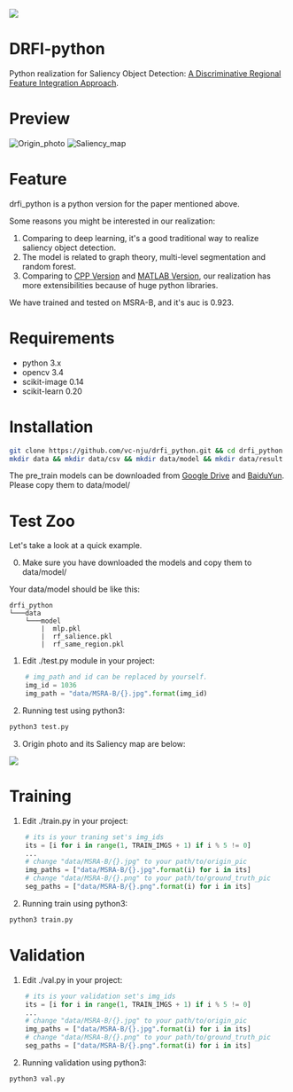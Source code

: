<!-- 有几点需要注意的，
1.readme需要末尾四空格在换行表示换行，或者直接换行两次表示换行
2. 1.2.3.是可以有格式的
3. ![](图片链接，本地相对路径或者http)
4. Markdown Preview Enhanced. vscode可以预览markdown
5. ```python or ```c可以用制定语法高亮 -->
![](https://test-1253607195.cos.ap-shanghai.myqcloud.com/2019-1-1/logo.png)
# DRFI-python

Python realization for Saliency Object Detection: [A Discriminative Regional Feature Integration Approach](http://arxiv.org/pdf/1410.5926v1).

# Preview
![Origin_photo](https://test-1253607195.cos.ap-shanghai.myqcloud.com/2019-1-1/5.jpg)
![Saliency_map](https://test-1253607195.cos.ap-shanghai.myqcloud.com/2019-1-1/5.png)

# Feature
drfi_python is a python version for the paper mentioned above.

Some reasons you might be interested in our realization:

1. Comparing to deep learning, it's a good traditional way to realize saliency object detection.
2. The model is related to graph theory, multi-level segmentation and random forest.
3. Comparing to [CPP Version](https://github.com/playerkk/drfi_cpp) and [MATLAB Version](https://github.com/playerkk/drfi_matlab), our realization has more extensibilities because of huge python libraries.

We have trained and tested on MSRA-B, and it's auc is 0.923.

# Requirements

- python 3.x
- opencv 3.4
- scikit-image 0.14
- scikit-learn 0.20

# Installation

```bash
git clone https://github.com/vc-nju/drfi_python.git && cd drfi_python
mkdir data && mkdir data/csv && mkdir data/model && mkdir data/result
```
The pre_train models can be downloaded from [Google Drive]() and [BaiduYun](). Please copy them to data/model/

# Test Zoo

Let's take a look at a quick example.

0. Make sure you have downloaded the models and copy them to data/model/

Your data/model should be like this:
```
drfi_python
└───data
    └───model
        |  mlp.pkl
        |  rf_salience.pkl
        |  rf_same_region.pkl
```

1. Edit ./test.py module in your project:

```python
    # img_path and id can be replaced by yourself.
    img_id = 1036
    img_path = "data/MSRA-B/{}.jpg".format(img_id)
```

2. Running test using python3:
```bash
python3 test.py
```

3. Origin photo and its Saliency map are below:

![](https://test-1253607195.cos.ap-shanghai.myqcloud.com/2019-1-1/result.png)

# Training

1. Edit ./train.py in your project:

```python
    # its is your traning set's img_ids
    its = [i for i in range(1, TRAIN_IMGS + 1) if i % 5 != 0] 
    ...
    # change "data/MSRA-B/{}.jpg" to your path/to/origin_pic
    img_paths = ["data/MSRA-B/{}.jpg".format(i) for i in its] 
    # change "data/MSRA-B/{}.png" to your path/to/ground_truth_pic
    seg_paths = ["data/MSRA-B/{}.png".format(i) for i in its]
```
2. Running train using python3:

```bash
python3 train.py
```

# Validation

1. Edit ./val.py in your project:

```python
    # its is your validation set's img_ids
    its = [i for i in range(1, TRAIN_IMGS + 1) if i % 5 != 0] 
    ...
    # change "data/MSRA-B/{}.jpg" to your path/to/origin_pic
    img_paths = ["data/MSRA-B/{}.jpg".format(i) for i in its] 
    # change "data/MSRA-B/{}.png" to your path/to/ground_truth_pic
    seg_paths = ["data/MSRA-B/{}.png".format(i) for i in its]
```
2. Running validation using python3:

```bash
python3 val.py
```